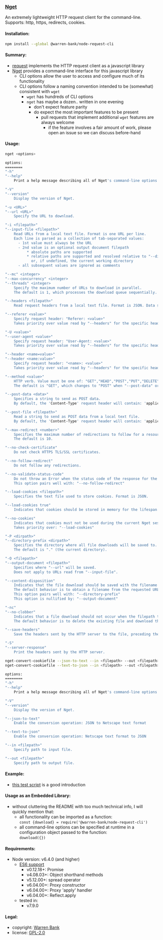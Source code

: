 ### [Nget](https://github.com/warren-bank/node-request-cli)

An extremely lightweight HTTP request client for the command-line. Supports: http, https, redirects, cookies.

#### Installation:

```bash
npm install --global @warren-bank/node-request-cli
```

#### Summary:

* [request](https://github.com/warren-bank/node-request) implements the HTTP request client as a javascript library
* [Nget](https://github.com/warren-bank/node-request-cli) provides a command-line interface for this javascript library
  * CLI options allow the user to access and configure much of its functionality
  * CLI options follow a naming convention intended to be (somewhat) consistent with `wget`
    * `wget` has hundreds of CLI options
    * `nget` has maybe a dozen.. written in one evening
      * don't expect feature parity
      * do expect the most important features to be present
        * pull requests that implement additional `wget` features are always welcome
          * if the feature involves a fair amount of work, please open an issue so we can discuss before-hand

#### Usage:

```bash
nget <options>

options:
========
"-h"
"--help"
    Print a help message describing all of Nget's command-line options.

"-V"
"--version"
    Display the version of Nget.

"-u <URL>"
"--url <URL>"
    Specify the URL to download.

"-i <filepath>"
"--input-file <filepath>"
    Read URLs from a local text file. Format is one URL per line.
    Each line is parsed as a collection of tab-separated values:
      - 1st value must always be the URL
      - 2nd value is an optional output document filepath
          * absolute paths are supported
          * relative paths are supported and resolved relative to "--directory-prefix"
            or, if undefined, the current working directory
      - all subsequent values are ignored as comments

"--mc" <integer>
"--max-concurrency" <integer>
"--threads" <integer>
    Specify the maximum number of URLs to download in parallel.
    The default is 1, which processes the download queue sequentially.

"--headers <filepath>"
    Read request headers from a local text file. Format is JSON. Data structure is an Object. Keys contain header name. Values contain header value.

"--referer <value>"
    Specify request header: "Referer: <value>"
    Takes priority over value read by "--headers" for the specific header name.

"-U <value>"
"--user-agent <value>"
    Specify request header: "User-Agent: <value>"
    Takes priority over value read by "--headers" for the specific header name.

"--header <name=value>"
"--header <name:value>"
    Specify request header: "<name>: <value>"
    Takes priority over value read by "--headers" for the specific header name.

"--method <value>"
    HTTP verb. Value must be one of: "GET","HEAD","POST","PUT","DELETE","CONNECT","OPTIONS","TRACE","PATCH"
    The default is "GET", which changes to "POST" when "--post-data" or "--post-file" are defined.

"--post-data <data>"
    Specifies a string to send as POST data.
    By default, the 'Content-Type' request header will contain: 'application/x-www-form-urlencoded'

"--post-file <filepath>"
    Read a string to send as POST data from a local text file.
    By default, the 'Content-Type' request header will contain: 'application/x-www-form-urlencoded'

"--max-redirect <number>"
    Specifies the maximum number of redirections to follow for a resource.
    The default is 10.

"--no-check-certificate"
    Do not check HTTPS TLS/SSL certificates.

"--no-follow-redirect"
    Do not follow any redirections.

"--no-validate-status-code"
    Do not throw an Error when the status code of the response for the final request is not 200.
    This option pairs well with: "--no-follow-redirect"

"--load-cookies <filepath>"
    Specifies the text file used to store cookies. Format is JSON.

"--load-cookies true"
    Indicates that cookies should be stored in memory for the lifespan of a single Nget session.

"--no-cookies"
    Indicates that cookies must not be used during the current Nget session.
    Takes priority over: "--load-cookies"

"-P <dirpath>"
"--directory-prefix <dirpath>"
    Specifies the directory where all file downloads will be saved to.
    The default is "." (the current directory).

"-O <filepath>"
"--output-document <filepath>"
    Specifies where "--url" will be saved.
    Does not apply to URLs read from "--input-file".

"--content-disposition"
    Indicates that the file download should be saved with the filename obtained from the 'Content-Disposition' response header.
    The default behavior is to obtain a filename from the requested URL.
    This option pairs well with: "--directory-prefix"
    This option is nullified by: "--output-document"

"-nc"
"--no-clobber"
    Indicates that a file download should not occur when the filepath to where it would be saved already exists.
    The default behavior is to delete the existing file and download the new file in its place.

"--save-headers"
    Save the headers sent by the HTTP server to the file, preceding the actual contents, with an empty line as the separator.

"-S"
"--server-response"
    Print the headers sent by the HTTP server.
```

```bash
nget-convert-cookiefile --json-to-text --in <filepath> --out <filepath>
nget-convert-cookiefile --text-to-json --in <filepath> --out <filepath>

options:
========
"-h"
"--help"
    Print a help message describing all of Nget's command-line options.

"-V"
"--version"
    Display the version of Nget.

"--json-to-text"
    Enable the conversion operation: JSON to Netscape text format

"--text-to-json"
    Enable the conversion operation: Netscape text format to JSON

"--in <filepath>"
    Specify path to input file.

"--out <filepath>"
    Specify path to output file.
```

#### Example:

* [this test script](https://github.com/warren-bank/node-request-cli/blob/master/tests/run.sh) is a good introduction

#### Usage as an Embedded Library:

* without cluttering the README with too much technical info, I will quickly mention that:
  * all functionality can be imported as a function:<br>`const {download} = require('@warren-bank/node-request-cli')`
  * all command-line options can be specified at runtime in a configuration object passed to the function:<br>`download({})`

#### Requirements:

* Node version: v6.4.0 (and higher)
  * [ES6 support](http://node.green/)
    * v0.12.18+: Promise
    * v4.08.03+: Object shorthand methods
    * v5.12.00+: spread operator
    * v6.04.00+: Proxy constructor
    * v6.04.00+: Proxy 'apply' handler
    * v6.04.00+: Reflect.apply
  * tested in:
    * v7.9.0

#### Legal:

* copyright: [Warren Bank](https://github.com/warren-bank)
* license: [GPL-2.0](https://www.gnu.org/licenses/old-licenses/gpl-2.0.txt)
